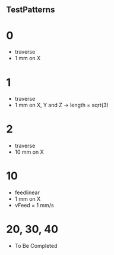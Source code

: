 ## TestPatterns

# 0
* traverse
* 1 mm on X

# 1
* traverse
* 1 mm on X, Y and Z -> length = sqrt(3)

# 2
* traverse
* 10 mm on X

# 10
* feedlinear
* 1 mm on X
* vFeed = 1 mm/s

# 20, 30, 40
* To Be Completed
